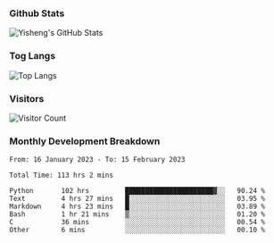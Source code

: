 ### Github Stats
![Yisheng's GitHub Stats](https://github-readme-stats-9qabuvhk1-gongyisheng.vercel.app/api?username=gongyisheng&count_private=true&show_icons=true)
### Tog Langs
![Top Langs](https://github-readme-stats-9qabuvhk1-gongyisheng.vercel.app/api/top-langs/?username=gongyisheng&layout=compact)
### Visitors
![Visitor Count](https://profile-counter.glitch.me/gongyisheng/count.svg)
### Monthly Development Breakdown
<!--START_SECTION:waka-->

```text
From: 16 January 2023 - To: 15 February 2023

Total Time: 113 hrs 2 mins

Python       102 hrs         ██████████████████████▓░░   90.24 %
Text         4 hrs 27 mins   █░░░░░░░░░░░░░░░░░░░░░░░░   03.95 %
Markdown     4 hrs 23 mins   █░░░░░░░░░░░░░░░░░░░░░░░░   03.89 %
Bash         1 hr 21 mins    ▒░░░░░░░░░░░░░░░░░░░░░░░░   01.20 %
C            36 mins         ░░░░░░░░░░░░░░░░░░░░░░░░░   00.54 %
Other        6 mins          ░░░░░░░░░░░░░░░░░░░░░░░░░   00.10 %
```

<!--END_SECTION:waka-->
